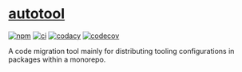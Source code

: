 # [autotool](https://github.com/AlexAegis/autotool)

[![npm](https://img.shields.io/npm/v/@alexaegis/autotool/latest)](https://www.npmjs.com/package/@alexaegis/autotool)
[![ci](https://github.com/AlexAegis/autotool/actions/workflows/cicd.yml/badge.svg)](https://github.com/AlexAegis/autotool/actions/workflows/cicd.yml)
[![codacy](https://app.codacy.com/project/badge/Grade/402dd6d7fcbd4cde86fdf8e7d948fcde)](https://www.codacy.com/gh/AlexAegis/autotool/dashboard?utm_source=github.com&utm_medium=referral&utm_content=AlexAegis/js-core&utm_campaign=Badge_Grade)
[![codecov](https://codecov.io/gh/AlexAegis/autotool/branch/master/graph/badge.svg?token=kw8ZeoPbUh)](https://codecov.io/gh/AlexAegis/autotool)

A code migration tool mainly for distributing tooling configurations in packages
within a monorepo.
